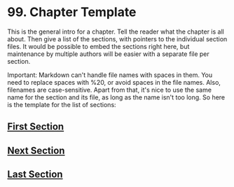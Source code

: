 # 99. Chapter Template

This is the general intro for a chapter. Tell the reader what the chapter is all about. Then give a list of the sections, with pointers to the individual section files. It would be possible to embed the sections right here, but maintenance by multiple authors will be easier with a separate file per section.

Important: Markdown can't handle file names with spaces in them. You need to replace spaces with \%20, or avoid spaces in the file names. Also, filenames are case-sensitive. Apart from that, it's nice to use the same name for the section and its file, as long as the name isn't too long. So here is the template for the list of sections:

## [First Section](First%20Section.md)
## [Next Section](Next%20Section.md)
## [Last Section](Last%20Section.md)

